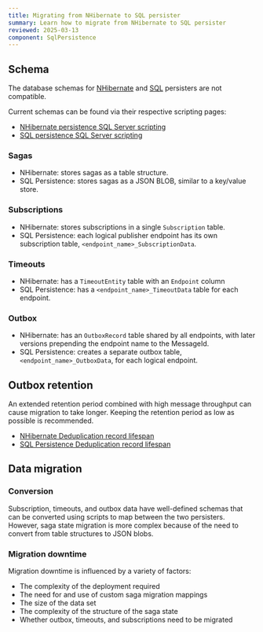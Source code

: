 ```yaml
---
title: Migrating from NHibernate to SQL persister
summary: Learn how to migrate from NHibernate to SQL persister
reviewed: 2025-03-13
component: SqlPersistence
---
```


## Schema

The database schemas for [NHibernate](/persistence/nhibernate) and [SQL](/persistence/sql) persisters are not compatible.

Current schemas can be found via their respective scripting pages:

-  [NHibernate persistence SQL Server scripting](/persistence/nhibernate/scripting.md)
-  [SQL persistence SQL Server scripting](/persistence/sql/sqlserver-scripts.md)

### Sagas

- NHibernate: stores sagas as a table structure.
- SQL Persistence: stores sagas as a JSON BLOB, similar to a key/value store.

### Subscriptions

- NHibernate: stores subscriptions in a single `Subscription` table.
- SQL Persistence: each logical publisher endpoint has its own subscription table, `<endpoint_name>_SubscriptionData`.

### Timeouts

- NHibernate: has a `TimeoutEntity` table with an `Endpoint` column 
- SQL Persistence: has a `<endpoint_name>_TimeoutData` table for each endpoint.

### Outbox

- NHibernate: has an `OutboxRecord` table shared by all endpoints, with later versions prepending the endpoint name to the MessageId. 
- SQL Persistence: creates a separate outbox table, `<endpoint_name>_OutboxData`, for each logical endpoint.

## Outbox retention

An extended retention period combined with high message throughput can cause migration to take longer. Keeping the retention period as low as possible is recommended.

- [NHibernate Deduplication record lifespan](/persistence/nhibernate/outbox.md#deduplication-record-lifespan)
- [SQL Persistence Deduplication record lifespan](/persistence/sql/outbox.md#deduplication-record-lifespan)

## Data migration

### Conversion

Subscription, timeouts, and outbox data have well-defined schemas that can be converted using scripts to map between the two persisters. However, saga state migration is more complex because of the need to convert from table structures to JSON blobs.

### Migration downtime

Migration downtime is influenced by a variety of factors:

 - The complexity of the deployment required
 - The need for and use of custom saga migration mappings
 - The size of the data set
 - The complexity of the structure of the saga state
 - Whether outbox, timeouts, and subscriptions need to be migrated
